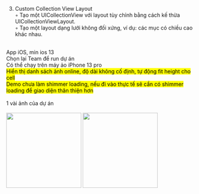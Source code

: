 3. Custom Collection View Layout<br/>
◦ Tạo một UICollectionView với layout tùy chỉnh bằng cách kế thừa UICollectionViewLayout.<br/>
◦ Tạo một layout dạng lưới không đối xứng, ví dụ: các mục có chiều cao khác nhau.<br/>
<br>
App iOS, min ios 13<br/>
Chọn lại Team để run dự án<br/>
Có thể chạy trên máy ảo iPhone 13 pro<br/>
<mark>
Hiển thị danh sách ảnh online, độ dài không cố định, tự động fit height cho cell<br>
Demo chưa làm shimmer loading, nếu đi vào thực tế sẽ cần có shimmer loading để giao diện thân thiện hơn<br>
</mark>
<br>
1 vài ảnh của dự án<br>
<br>
<img src="https://github.com/user-attachments/assets/6f4d37d7-5fd9-4b1d-ac20-209c986653e1" width="200" />
<img src="https://github.com/user-attachments/assets/8922b44d-83cb-4f5e-9c33-ae6d225cc5da" width="200" />
